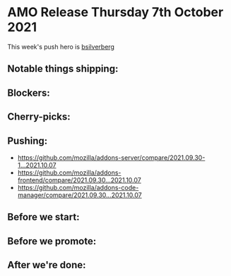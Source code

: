 # AMO Release Thursday 7th October 2021

This week's push hero is [bsilverberg](https://github.com/bobsilverberg)

## Notable things shipping:

## Blockers:

## Cherry-picks:

## Pushing:

- https://github.com/mozilla/addons-server/compare/2021.09.30-1...2021.10.07
- https://github.com/mozilla/addons-frontend/compare/2021.09.30...2021.10.07
- https://github.com/mozilla/addons-code-manager/compare/2021.09.30...2021.10.07

## Before we start:

## Before we promote:

## After we're done:
